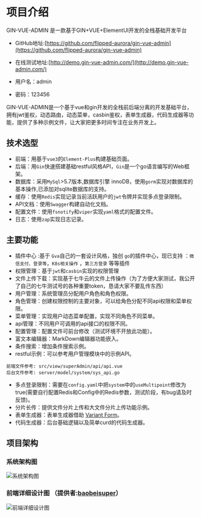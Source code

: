 # 项目介绍

GIN-VUE-ADMIN 是一款基于GIN+VUE+ElementUI开发的全栈基础开发平台

* GitHub地址:[https://github.com/flipped-aurora/gin-vue-admin](https://github.com/flipped-aurora/gin-vue-admin)

* 在线测试地址:[http://demo.gin-vue-admin.com/](http://demo.gin-vue-admin.com/)

* 用户名：admin

* 密码：123456

GIN-VUE-ADMIN是一个基于vue和gin开发的全栈前后端分离的开发基础平台，拥有jwt鉴权，动态路由，动态菜单，casbin鉴权，表单生成器，代码生成器等功能，提供了多种示例文件，让大家把更多时间专注在业务开发上。

## 技术选型

- 前端：用基于`vue3`的`Element-Plus`构建基础页面。
- 后端：用`Gin`快速搭建基础restful风格API，`Gin`是一个go语言编写的Web框架。
- 数据库：采用`MySql`>5.7版本,数据库引擎 innoDB<Badge type="danger" class="bg-red-600 font-medium dark:bg-red-500" text="important" />，使用`gorm`实现对数据库的基本操作,已添加对sqlite数据库的支持。
- 缓存：使用`Redis`实现记录当前活跃用户的`jwt`令牌并实现多点登录限制。
- API文档：使用`Swagger`构建自动化文档。
- 配置文件：使用`fsnotify`和`viper`实现`yaml`格式的配置文件。
- 日志：使用`zap`实现日志记录。

## 主要功能
- 插件中心 <Badge type="tip" text="NEW" class="bg-indigo-600 font-medium dark:bg-indigo-500" /> :基于 `Gva`自己的一套设计风格，独创 `go`的插件中心，现已支持 ：`微信支付、登录等`，`K8s相关操作` ，`第三方登录` 等等插件
- 权限管理：基于`jwt`和`casbin`实现的权限管理
- 文件上传下载：实现基于七牛云的文件上传操作（为了方便大家测试，我公开了自己的七牛测试号的各种重要token，恳请大家不要乱传东西）
- 用户管理：系统管理员分配用户角色和角色权限。
- 角色管理：创建权限控制的主要对象，可以给角色分配不同api权限和菜单权限。
- 菜单管理：实现用户动态菜单配置，实现不同角色不同菜单。
- api管理：不同用户可调用的api接口的权限不同。
- 配置管理：配置文件可前台修改（测试环境不开放此功能）。
- 富文本编辑器：MarkDown编辑器功能嵌入。
- 条件搜索：增加条件搜索示例。
- restful示例：可以参考用户管理模块中的示例API。
```
前端文件参考: src/view/superAdmin/api/api.vue 
后台文件参考: server/model/system/sys_api.go 
```
- 多点登录限制：需要在`config.yaml`中把`system`中的`useMultipoint`修改为true(需要自行配置Redis和Config中的Redis参数，测试阶段，有bug请及时反馈)。
- 分片长传：提供文件分片上传和大文件分片上传功能示例。
- 表单生成器：表单生成器借助 [Variant Form](https://www.vform666.com/)。
- 代码生成器：后台基础逻辑以及简单curd的代码生成器。

## 项目架构

### 系统架构图

![系统架构图](/introduce/gin-vue-admin.png)

### 前端详细设计图 （提供者:<a href="https://github.com/baobeisuper">baobeisuper</a>）

![前端详细设计图](/introduce/naotu.png)

